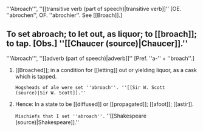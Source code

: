 '''Abroach''', ''[[transitive verb (part of speech)|transitive verb]]'' [OE. ''abrochen'', OF. ''abrochier''. See [[Broach]].]

To set abroach; to let out, as liquor; to [[broach]]; to tap. [Obs.] ''[[Chaucer (source)|Chaucer]].''
-----
'''Abroach''', ''[[adverb (part of speech)|adverb]]'' [Pref. ''a-'' + ''broach''.]

<ol>
<li>[[Broached]]; in a condition for [[letting]] out or yielding liquor, as a cask which is tapped.

<code>Hogsheads of ale were set ''abroach''. ''[[Sir W. Scott (source)|Sir W. Scott]].''</code>

<li> Hence: In a state to be [[diffused]] or [[propagated]]; [[afoot]]; [[astir]].

<code>Mischiefs that I set ''abroach''.</code> ''[[Shakespeare (source)|Shakespeare]].''
</ol>